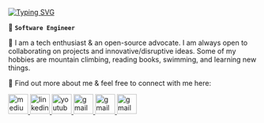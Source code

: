 [![Typing SVG](https://readme-typing-svg.demolab.com?font=Fira+Code&weight=600&pause=1000&color=00B0F7&vCenter=true&width=435&lines=Hi%2C+This+is+Vahid)](https://git.io/typing-svg)



🚀 **`Software Engineer`**


🔭 I am a tech enthusiast & an open-source advocate. I am always open to collaborating on projects and innovative/disruptive ideas. Some of my hobbies are mountain climbing, reading books, swimming, and learning new things.

<p align="left">🧿 Find out more about me & feel free to connect with me here:</p>
<p align="left">
  <a href="https://medium.com/@this-is-vahiiid" target="_blank" rel="noreferrer" title="https://medium.com/@this-is-vahiiid">
    <img
      src="https://www.vectorlogo.zone/logos/medium/medium-icon.svg"
      alt="medium"
      width="40"
      height="40"
      style="background:white"
    />
  </a>
  <a href="https://www.linkedin.com/in/this-is-vahiiid/" target="_blank" rel="noreferrer" title="https://www.linkedin.com/in/this-is-vahiiid/">
    <img
      src="https://www.vectorlogo.zone/logos/linkedin/linkedin-icon.svg"
      alt="linkedin"
      width="40"
      height="40"
    />
  </a>  
  <a href="https://www.youtube.com/@this-is-vahiiid" target="_blank" rel="noreferrer" title="https://www.youtube.com/@this-is-vahiiid">
    <img
      src="https://www.vectorlogo.zone/logos/youtube/youtube-icon.svg"
      alt="youtube"
      width="40"
      height="40"
    />
  </a>
  <a href="mailto:zafarivahid@gmail.com" target="_blank" rel="noreferrer" title="zafarivahid@gmail.com">
    <img
      src="https://www.vectorlogo.zone/logos/gmail/gmail-icon.svg"
      alt="gmail"
      width="40"
      height="40"
    />
  </a>    
  
  <a href="https://t.me/this_is_vahiiid" target="_blank" rel="noreferrer" title="@this_is_vahiiid">
    <img
      src="https://www.vectorlogo.zone/logos/telegram/telegram"
      alt="gmail"
      width="40"
      height="40"
    />
  </a> 
  <a href="https://www.buymeacoffee.com/vahid.zafari" target="_blank" rel="noreferrer" title="https://www.buymeacoffee.com/vahid.zafari">
    <img
      src="https://www.vectorlogo.zone/logos/buymeacoffee/buymeacoffee-icon.svg"
      alt="gmail"
      height="40"
    />
  </a>
</p>
